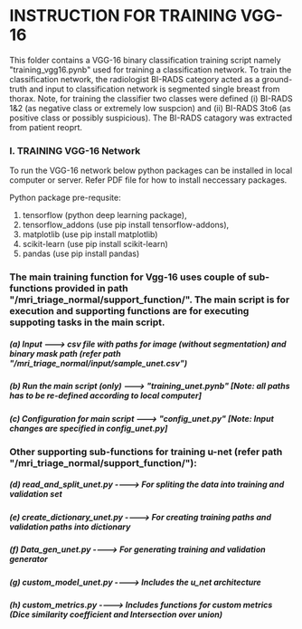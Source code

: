 # INSTRUCTION FOR TRAINING VGG-16

This folder contains a VGG-16 binary classification training script namely "training_vgg16.pynb" used for training a classification network. To train the classification network, the radiologist BI-RADS category acted as a ground-truth and input to classification network is segmented single breast from thorax. Note, for training the classifier two classes were defined (i) BI-RADS 1&2 (as negative class or extremely low suspcion) and (ii) BI-RADS 3to6 (as positive class or possibly suspicious). The BI-RADS catagory was extracted from patient reoprt.

### I. TRAINING VGG-16 Network

To run the VGG-16 network below python packages can be installed in local computer or server. Refer PDF file for how to install neccessary packages.

Python package pre-requsite:
1. tensorflow (python deep learning package), 
2. tensorflow_addons (use pip install tensorflow-addons), 
3. matplotlib (use pip install matplotlib)
4. scikit-learn (use pip install scikit-learn)
5. pandas (use pip install pandas)



### The main training function for Vgg-16 uses couple of sub-functions provided in path "/mri_triage_normal/support_function/". The main script is for execution and supporting functions are for executing suppoting tasks in the main script.


##### (a) Input                         ---> csv file with paths for image (without segmentation) and binary mask path (refer path "/mri_triage_normal/input/sample_unet.csv")

##### (b) Run the main script (only)    ---> "training_unet.pynb" [Note: all paths has to be re-defined according to local computer]

##### (c) Configuration for main script ---> "config_unet.py" [Note: Input changes are specified in config_unet.py]


### Other supporting sub-functions for training u-net (refer path "/mri_triage_normal/support_function/"):


##### (d) read_and_split_unet.py       ----> For spliting the data into training and validation set

##### (e) create_dictionary_unet.py    ----> For creating training paths and validation paths into dictionary

##### (f) Data_gen_unet.py             ----> For generating training and validation generator

##### (g) custom_model_unet.py         ----> Includes the u_net architecture

##### (h) custom_metrics.py            ----> Includes functions for custom metrics (Dice similarity coefficient and Intersection over union)
